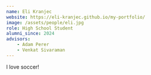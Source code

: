 ```yaml
---
name: Eli Kranjec
website: https://eli-kranjec.github.io/my-portfolio/
image: /assets/people/eli.jpg
role: High School Student
alumni_since: 2024
advisors:
    - Adam Perer
    - Venkat Sivaraman
---
```


I love soccer!
